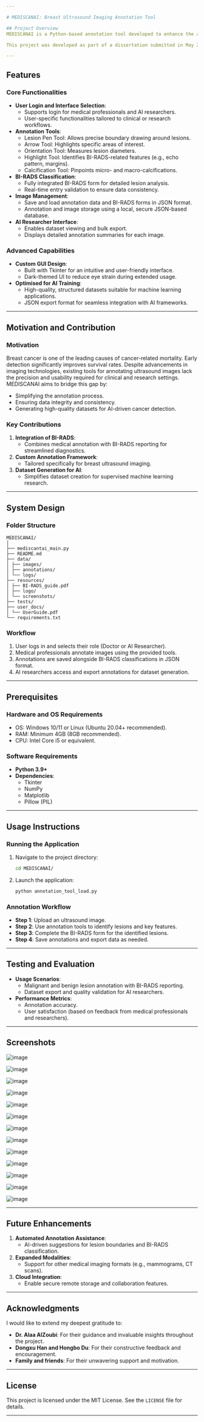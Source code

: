 ```yaml
---

# MEDISCANAI: Breast Ultrasound Imaging Annotation Tool

## Project Overview
MEDISCANAI is a Python-based annotation tool developed to enhance the annotation of breast ultrasound images. The tool integrates the ACR BI-RADS classification system, enabling medical professionals to annotate, categorise, and export ultrasound image data. Designed with medical professionals and AI researchers in mind, the tool facilitates high-quality dataset generation for supervised machine learning applications in breast cancer detection.

This project was developed as part of a dissertation submitted in May 2024 for the BSc Computer Science degree at the University of Derby.

---
```


## Features

### **Core Functionalities**
- **User Login and Interface Selection**:
  - Supports login for medical professionals and AI researchers.
  - User-specific functionalities tailored to clinical or research workflows.
- **Annotation Tools**:
  - Lesion Pen Tool: Allows precise boundary drawing around lesions.
  - Arrow Tool: Highlights specific areas of interest.
  - Orientation Tool: Measures lesion diameters.
  - Highlight Tool: Identifies BI-RADS-related features (e.g., echo pattern, margins).
  - Calcification Tool: Pinpoints micro- and macro-calcifications.
- **BI-RADS Classification**:
  - Fully integrated BI-RADS form for detailed lesion analysis.
  - Real-time entry validation to ensure data consistency.
- **Image Management**:
  - Save and load annotation data and BI-RADS forms in JSON format.
  - Annotation and image storage using a local, secure JSON-based database.
- **AI Researcher Interface**:
  - Enables dataset viewing and bulk export.
  - Displays detailed annotation summaries for each image.

### **Advanced Capabilities**
- **Custom GUI Design**:
  - Built with Tkinter for an intuitive and user-friendly interface.
  - Dark-themed UI to reduce eye strain during extended usage.
- **Optimised for AI Training**:
  - High-quality, structured datasets suitable for machine learning applications.
  - JSON export format for seamless integration with AI frameworks.

---

## Motivation and Contribution

### **Motivation**
Breast cancer is one of the leading causes of cancer-related mortality. Early detection significantly improves survival rates. Despite advancements in imaging technologies, existing tools for annotating ultrasound images lack the precision and usability required for clinical and research settings. MEDISCANAI aims to bridge this gap by:
- Simplifying the annotation process.
- Ensuring data integrity and consistency.
- Generating high-quality datasets for AI-driven cancer detection.

### **Key Contributions**
1. **Integration of BI-RADS**:
   - Combines medical annotation with BI-RADS reporting for streamlined diagnostics.
2. **Custom Annotation Framework**:
   - Tailored specifically for breast ultrasound imaging.
3. **Dataset Generation for AI**:
   - Simplifies dataset creation for supervised machine learning research.

---

## System Design

### **Folder Structure**
```
MEDISCANAI/
│
├── mediscantai_main.py
├── README.md
├── data/
│ ├── images/
│ ├── annotations/
│ └── logs/
├── resources/
│ ├── BI-RADS_guide.pdf
│ ├── logo/
│ └── screenshots/
├── tests/
├── user_docs/
│ └── UserGuide.pdf
└── requirements.txt
```

### **Workflow**
1. User logs in and selects their role (Doctor or AI Researcher).
2. Medical professionals annotate images using the provided tools.
3. Annotations are saved alongside BI-RADS classifications in JSON format.
4. AI researchers access and export annotations for dataset generation.

---

## Prerequisites

### **Hardware and OS Requirements**
- OS: Windows 10/11 or Linux (Ubuntu 20.04+ recommended).
- RAM: Minimum 4GB (8GB recommended).
- CPU: Intel Core i5 or equivalent.

### **Software Requirements**
- **Python 3.9+**
- **Dependencies**:
  - Tkinter
  - NumPy
  - Matplotlib
  - Pillow (PIL)

---

## Usage Instructions

### **Running the Application**
1. Navigate to the project directory:
   ```bash
   cd MEDISCANAI/
   ```
2. Launch the application:
   ```bash
   python annotation_tool_load.py
   ```

### **Annotation Workflow**
- **Step 1**: Upload an ultrasound image.
- **Step 2**: Use annotation tools to identify lesions and key features.
- **Step 3**: Complete the BI-RADS form for the identified lesions.
- **Step 4**: Save annotations and export data as needed.

---

## Testing and Evaluation

- **Usage Scenarios**:
  - Malignant and benign lesion annotation with BI-RADS reporting.
  - Dataset export and quality validation for AI researchers.
- **Performance Metrics**:
  - Annotation accuracy.
  - User satisfaction (based on feedback from medical professionals and researchers).

---

## Screenshots
![image](https://github.com/user-attachments/assets/78f6ca03-81fc-4f27-84f3-7bf380265eb4)

![image](https://github.com/user-attachments/assets/ce624c53-3d3d-4f70-9285-6e9b8f824f91)

![image](https://github.com/user-attachments/assets/f2cc0ffe-16a8-4d40-b604-234005a177ea)

![image](https://github.com/user-attachments/assets/62c15691-f8ed-484f-8667-8811a32ab486)

![image](https://github.com/user-attachments/assets/1aca612d-12b8-4597-8e69-2846e651f43e)

![image](https://github.com/user-attachments/assets/df269d9c-cece-4ca0-98aa-c360ce43f658)

![image](https://github.com/user-attachments/assets/fd7fac9b-0379-4e1a-b57b-d2efc18f7b5c)

![image](https://github.com/user-attachments/assets/c418ab89-1d14-4547-beda-0ad297a2bd08)

![image](https://github.com/user-attachments/assets/81cc2388-2d27-4f50-af77-9023aacd567d)

![image](https://github.com/user-attachments/assets/70061e65-b6da-4f28-9d45-b6e7c428aac8)

![image](https://github.com/user-attachments/assets/3c84d5ea-fb2c-4150-a2f6-c8c415bdf304)

![image](https://github.com/user-attachments/assets/ef42c2c1-0050-4670-adea-5030debf01a0)

![image](https://github.com/user-attachments/assets/126e4d0b-b3f3-4794-aac9-9a4b5c6a458c)

---

## Future Enhancements

1. **Automated Annotation Assistance**:
   - AI-driven suggestions for lesion boundaries and BI-RADS classification.
2. **Expanded Modalities**:
   - Support for other medical imaging formats (e.g., mammograms, CT scans).
3. **Cloud Integration**:
   - Enable secure remote storage and collaboration features.

---

## Acknowledgments

I would like to extend my deepest gratitude to:
- **Dr. Alaa AlZoubi**: For their guidance and invaluable insights throughout the project.
- **Dongxu Han and Hongbo Du**: For their constructive feedback and encouragement.
- **Family and friends**: For their unwavering support and motivation.

---

## License

This project is licensed under the MIT License. See the `LICENSE` file for details.

---
